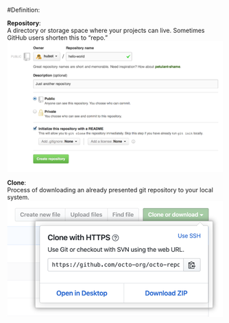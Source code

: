 #Definition:

**Repository**:<br>
A directory or storage space where your projects can live. Sometimes GitHub users shorten this to “repo.” 
![Repo example](./pictures/repo.png) 


**Clone**:<br>
Process of downloading an already presented git repository to your local system.
![Clone example](./pictures/Clone.png)